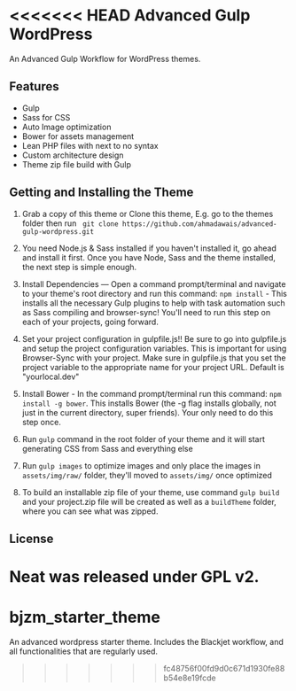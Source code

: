<<<<<<< HEAD
Advanced Gulp WordPress
===

An Advanced Gulp Workflow for WordPress themes.

Features
--------

- Gulp 
- Sass for CSS
- Auto Image optimization
- Bower  for assets management
- Lean PHP files with next to no syntax
- Custom architecture design
- Theme zip file build with Gulp

Getting and Installing the Theme
--------


1. Grab a copy of this theme or Clone this theme, E.g. go to the themes folder then run ` git clone https://github.com/ahmadawais/advanced-gulp-wordpress.git`

2. You need Node.js & Sass installed if you haven't installed it, go ahead and install it first. Once you have Node, Sass and the theme installed, the next step is simple enough.

3. Install Dependencies — Open a command prompt/terminal and navigate to your theme's root directory and run this command: `npm install` - This installs all the necessary Gulp plugins to help with task automation such as Sass compiling and browser-sync! You'll need to run this step on each of your projects, going forward.

4. Set your project configuration in gulpfile.js!! Be sure to go into gulpfile.js and setup the project configuration variables. This is important for using Browser-Sync with your project. Make sure in gulpfile.js that you set the project variable to the appropriate name for your project URL. Default is "yourlocal.dev"


4. Install Bower - In the command prompt/terminal run this command: `npm install -g bower`. This installs Bower (the -g flag installs globally, not just in the current directory, super friends). Your only need to do this step once.


5. Run `gulp` command in the root folder of your theme and it will start generating CSS from Sass and everything else

6. Run `gulp images` to optimize images and only place the images in `assets/img/raw/` folder, they'll moved to `assets/img/` once optimized

7. To build an installable zip file of your theme, use command `gulp build` and your project.zip file will be created as well as a `buildTheme` folder, where you can see what was zipped.

License
--------
Neat was released under GPL v2.
=======
# bjzm_starter_theme
An advanced wordpress starter theme. Includes the Blackjet workflow, and all functionalities that are regularly used. 
>>>>>>> fc48756f00fd9d0c671d1930fe88b54e8e19fcde
